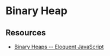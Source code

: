 # Binary Heap

## Resources

* [Binary Heaps -- Eloquent JavaScript](https://eloquentjavascript.net/1st_edition/appendix2.html)
